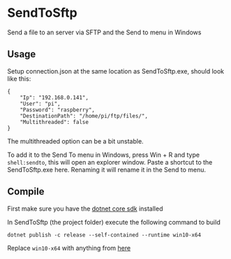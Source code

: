 # SendToSftp
Send a file to an server via SFTP and the Send to menu in Windows
## Usage
Setup connection.json at the same location as SendToSftp.exe, should look like this:
```
{
    "Ip": "192.168.0.141",
    "User": "pi",
    "Password": "raspberry",
    "DestinationPath": "/home/pi/ftp/files/",
    "Multithreaded": false
}
```
The multithreaded option can be a bit unstable.

To add it to the Send To menu in Windows, press Win + R and type `shell:sendto`, this will open an explorer window. Paste a shortcut to the SendToSftp.exe here. Renaming it will rename it in the Send to menu.

## Compile
First make sure you have the [dotnet core sdk](https://www.microsoft.com/net/download/windows) installed

In SendToSftp (the project folder) execute the following command to build
```
dotnet publish -c release --self-contained --runtime win10-x64
```
Replace `win10-x64` with anything from [here](https://docs.microsoft.com/en-us/dotnet/core/rid-catalog)
